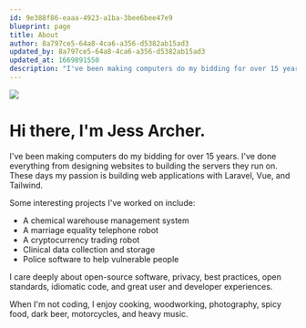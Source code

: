 ```yaml
---
id: 9e388f86-eaaa-4923-a1ba-3bee6bee47e9
blueprint: page
title: About
author: 8a797ce5-64a8-4ca6-a356-d5382ab15ad3
updated_by: 8a797ce5-64a8-4ca6-a356-d5382ab15ad3
updated_at: 1669891550
description: "I've been making computers do my bidding for over 15 years. I've done everything from designing websites to building the servers they run on. These days my passion is building web applications with Laravel, Vue, and Tailwind."
---
```

<img src="/assets/jess.jpg" class="sm:float-right mx-auto sm:ml-6 mb-10 w-56 sm:w-48 grayscale rounded-md shadow-lg sm:rotate-2 hover:grayscale-0 sm:hover:rotate-3 hover:scale-105 hover:shadow-2xl transition duration-150" />

# Hi there, <span class="whitespace-nowrap">I'm Jess Archer.</span>

I've been making computers do my bidding for over 15 years. I've done everything from designing websites to building the servers they run on. These days my passion is building web applications with Laravel, Vue, and Tailwind.

Some interesting projects I've worked on include:

* A chemical warehouse management system
* A marriage equality telephone robot
* A cryptocurrency trading robot
* Clinical data collection and storage
* Police software to help vulnerable people

I care deeply about open-source software, privacy, best practices, open standards, idiomatic code, and great user and developer experiences.

When I'm not coding, I enjoy cooking, woodworking, photography, spicy food, dark beer, motorcycles, and heavy music.
